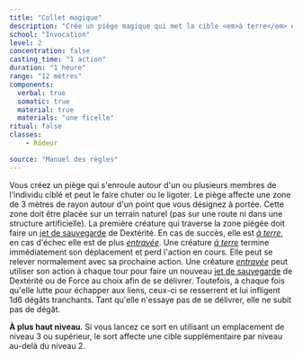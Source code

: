 ```yaml
---
title: "Collet magique"
description: "Crée un piège magique qui met la cible <em>à terre</em> et peut l'<em>entraver</em>."
school: "Invocation"
level: 2
concentration: false
casting_time: "1 action"
duration: "1 heure"
range: "12 mètres"
components:
  verbal: true
  somatic: true
  material: true
  materials: "une ficelle"
ritual: false
classes:
    - Rôdeur

source: "Manuel des règles"
---
```

Vous créez un piège qui s'enroule autour d'un ou plusieurs membres de l'individu ciblé et peut le faire chuter ou le ligoter. Le piège affecte une zone de 3 mètres de rayon autour d'un point que vous désignez à portée. Cette zone doit être placée sur un terrain naturel (pas sur une route ni dans une structure artificielle). La première créature qui traverse la zone piégée doit faire un [jet de sauvegarde](/utiliser-les-caracteristiques/#jets-de-sauvegarde) de Dextérité. En cas de succès, elle est [_à terre_](/gerer-la-sante-du-personnage/#a-terre), en cas d'échec elle est de plus [_entravée_](/gerer-la-sante-du-personnage/#entrave). Une créature [_à terre_](/gerer-la-sante-du-personnage/#a-terre) termine immédiatement son déplacement et perd l'action en cours. Elle peut se relever normalement avec sa prochaine action. Une créature [_entravée_](/gerer-la-sante-du-personnage/#entrave) peut utiliser son action à chaque tour pour faire un nouveau [jet de sauvegarde](/utiliser-les-caracteristiques/#jets-de-sauvegarde) de Dextérité ou de Force au choix afin de se délivrer. Toutefois, à chaque fois qu'elle lutte pour échapper aux liens, ceux-ci se resserrent et lui infligent 1d6 dégâts tranchants. Tant qu'elle n'essaye pas de se délivrer, elle ne subit pas de dégât.

**À plus haut niveau**. Si vous lancez ce sort en utilisant un emplacement de niveau 3 ou supérieur, le sort affecte une cible supplémentaire par niveau au-delà du niveau 2.
